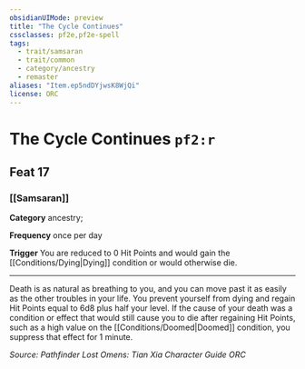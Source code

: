 ```yaml
---
obsidianUIMode: preview
title: "The Cycle Continues"
cssclasses: pf2e,pf2e-spell
tags:
  - trait/samsaran
  - trait/common
  - category/ancestry
  - remaster
aliases: "Item.ep5ndDYjwsK8WjQi"
license: ORC
---
```

# The Cycle Continues `pf2:r`
## Feat 17
### [[Samsaran]]

**Category** ancestry; 




**Frequency** once per day

**Trigger** You are reduced to 0 Hit Points and would gain the [[Conditions/Dying|Dying]] condition or would otherwise die.

* * *

Death is as natural as breathing to you, and you can move past it as easily as the other troubles in your life. You prevent yourself from dying and regain Hit Points equal to 6d8 plus half your level. If the cause of your death was a condition or effect that would still cause you to die after regaining Hit Points, such as a high value on the [[Conditions/Doomed|Doomed]] condition, you suppress that effect for 1 minute.

*Source: Pathfinder Lost Omens: Tian Xia Character Guide*
*ORC*